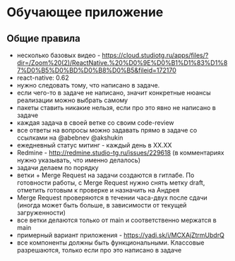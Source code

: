 # Обучающее приложение

## Общие правила

- несколько базовых видео - https://cloud.studiotg.ru/apps/files/?dir=/Zoom%20(2)/ReactNative.%20%D0%9E%D0%B1%D1%83%D1%87%D0%B5%D0%BD%D0%B8%D0%B5&fileid=172170
- react-native: 0.62
- нужно следовать тому, что написано в задаче. 
- если чего-то в задаче не написано, значит конкретные нюансы реализации можно выбрать самому
- пакеты ставить никакие нельзя, если про это явно не написано в задаче
- каждая задача в своей ветке со своим code-review
- все ответы на вопросы можно задавать прямо в задаче со ссылками на @abebnev @akshukin
- ежедневный статус митинг - каждый день в ХХ.ХХ
- Redmine - http://redmine.studio-tg.ru/issues/229618 (в комментариях нужно указывать, что именно делалось)
- задачи делаем по порядку
- ветки + Merge Request на задачи создаются в гитлабе. По готовности работы, с Merge Request нужно снять метку draft, отметить готовым к проверке и назначить на Андрея
- Merge Request проверяются в течении часа-двух после сдачи (иногда может быть больше, в зависимости от текущей загруженности)
- все ветки делаются только от main и соответственно мержатся в main
- примерный вариант приложения - https://yadi.sk/i/MCXAjZtrmUbdrQ
- все компоненты должны быть функциональными. Классовые разрешаются, только если про это написано в задаче
